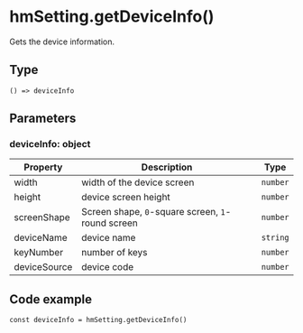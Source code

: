 
# hmSetting.getDeviceInfo()

Gets the device information.

## Type[​](/docs/1.0/reference/device-app-api/hmSetting/getDeviceInfo/#type "Direct link to Type")

```
() => deviceInfo  

```
## Parameters[​](/docs/1.0/reference/device-app-api/hmSetting/getDeviceInfo/#parameters "Direct link to Parameters")

### deviceInfo: object[​](/docs/1.0/reference/device-app-api/hmSetting/getDeviceInfo/#deviceinfo-object "Direct link to deviceInfo: object")

| Property | Description | Type |
| --- | --- | --- |
| width | width of the device screen | `number` |
| height | device screen height | `number` |
| screenShape | Screen shape, `0`-square screen, `1`-round screen | `number` |
| deviceName | device name | `string` |
| keyNumber | number of keys | `number` |
| deviceSource | device code | `number` |

## Code example[​](/docs/1.0/reference/device-app-api/hmSetting/getDeviceInfo/#code-example "Direct link to Code example")

```
const deviceInfo = hmSetting.getDeviceInfo()  

```
